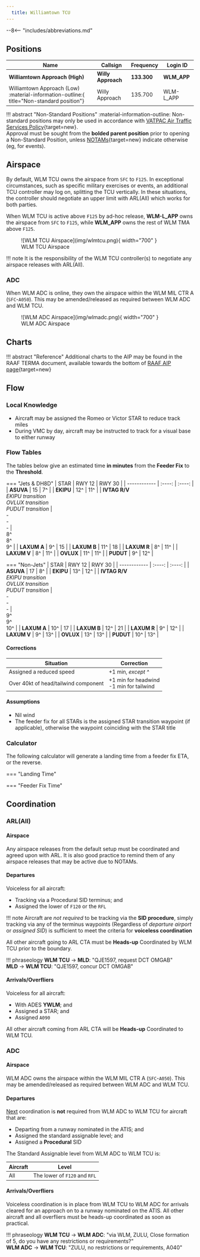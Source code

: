 ```yaml
---
  title: Williamtown TCU
---
```


--8<-- "includes/abbreviations.md"

## Positions

| Name               | Callsign       | Frequency        | Login ID              |
| ------------------ | -------------- | ---------------- | --------------------------------------|
| **Williamtown Approach (High)**    | **Willy Approach**   | **133.300**         | **WLM_APP**                                   |
| <span class="indented">Williamtown Approach (Low) :material-information-outline:{ title="Non-standard position"}    | Willy Approach   | 135.700         | WLM-L_APP                                   |

!!! abstract "Non-Standard Positions"
    :material-information-outline: Non-standard positions may only be used in accordance with [VATPAC Air Traffic Services Policy](https://vatpac.org/publications/policies){target=new}.  
    Approval must be sought from the **bolded parent position** prior to opening a Non-Standard Position, unless [NOTAMs](https://vatpac.org/publications/notam){target=new} indicate otherwise (eg, for events).

## Airspace
By default, WLM TCU owns the airspace from `SFC` to `F125`. In exceptional circumstances, such as specific military exercises or events, an additional TCU controller may log on, splitting the TCU vertically. In these situations, the controller should negotiate an upper limit with ARL(All) which works for both parties.

When WLM TCU is active above `F125` by ad-hoc release, **WLM-L_APP** owns the airspace from `SFC` to `F125`, while **WLM_APP** owns the rest of WLM TMA above `F125`.

<figure markdown>
![WLM TCU Airspace](img/wlmtcu.png){ width="700" }
  <figcaption>WLM TCU Airspace</figcaption>
</figure>

!!! note
    It is the responsibility of the WLM TCU controller(s) to negotiate any airspace releases with ARL(All).

### ADC
When WLM ADC is online, they own the airspace within the WLM MIL CTR A (`SFC`-`A050`). This may be amended/released as required between WLM ADC and WLM TCU.

<figure markdown>
![WLM ADC Airspace](img/wlmadc.png){ width="700" }
  <figcaption>WLM ADC Airspace</figcaption>
</figure>

## Charts
!!! abstract "Reference"
    Additional charts to the AIP may be found in the RAAF TERMA document, available towards the bottom of [RAAF AIP page](https://ais-af.airforce.gov.au/australian-aip){target=new}

## Flow
### Local Knowledge
- Aircraft may be assigned the Romeo or Victor STAR to reduce track miles
- During VMC by day, aircraft may be instructed to track for a visual base to either runway

### Flow Tables
The tables below give an estimated time **in minutes** from the **Feeder Fix** to the **Threshold**.

=== "Jets & DH8D"
    | STAR         | RWY 12 | RWY 30 |
    | ------------ | :----: | :----: |
    | **ASUVA**    | 15     | 7^     |
    | **EKIPU**    | 12^    | 11^    |
    | **IVTAG R/V**<br>*EKIPU transition*<br>*OVLUX transition*<br>*PUDUT transition*    | <br>-<br>-<br>-     | <br>8\^<br>8\^<br>9^     |
    | **LAXUM A**  | 9^     | 15     |
    | **LAXUM B**  | 11^    | 18     |
    | **LAXUM R**  | 8^     | 11^    |
    | **LAXUM V**  | 8^     | 11^    |
    | **OVLUX**    | 11^    | 11^    |
    | **PUDUT**    | 9^     | 12^    |

=== "Non-Jets"
    | STAR         | RWY 12 | RWY 30 |
    | ------------ | :----: | :----: |
    | **ASUVA**    | 17     | 8^     |
    | **EKIPU**    | 13^    | 12^    |
    | **IVTAG R/V**<br>*EKIPU transition*<br>*OVLUX transition*<br>*PUDUT transition*    | <br>-<br>-<br>-     | <br>9\^<br>9\^<br>10^     |
    | **LAXUM A**  | 10^    | 17     |
    | **LAXUM B**  | 12^    | 21     |
    | **LAXUM R**  | 9^     | 12^    |
    | **LAXUM V**  | 9^     | 13^    |
    | **OVLUX**    | 13^    | 13^    |
    | **PUDUT**    | 10^    | 13^    |

#### Corrections

| Situation | Correction |
| ----- | ----- |
| Assigned a reduced speed | +1 min, *except ^* | 
| Over 40kt of head/tailwind component | +1 min for headwind<br>-1 min for tailwind |

#### Assumptions
- Nil wind
- The feeder fix for all STARs is the assigned STAR transition waypoint (if applicable), otherwise the waypoint coinciding with the STAR title

### Calculator
<script type="module" src="../../javascripts/flowCalculatorLogic.js" defer onerror="alert('Flow Calculator failed to load. Please refresh the page or submit a Helpdesk ticket.')"></script>
The following calculator will generate a landing time from a feeder fix ETA, or the reverse.

=== "Landing Time"
    <div class="flowCalculatorLandingTime" data-aerodrome="YWLM"></div>

=== "Feeder Fix Time"
    <div class="flowCalculatorFeederFixTime" data-aerodrome="YWLM"></div>

## Coordination
### ARL(All)

#### Airspace
Any airspace releases from the default setup must be coordinated and agreed upon with ARL. It is also good practice to remind them of any airspace releases that may be active due to NOTAMs.

#### Departures
Voiceless for all aircraft:

- Tracking via a Procedural SID terminus; and  
- Assigned the lower of `F120` or the `RFL`

!!! note
    Aircraft are *not required* to be tracking via the **SID procedure**, simply tracking via any of the terminus waypoints (Regardless of *departure airport* or *assigned SID*) is sufficient to meet the criteria for **voiceless coordination**

All other aircraft going to ARL CTA must be **Heads-up** Coordinated by WLM TCU prior to the boundary.

!!! phraseology
    <span class="hotline">**WLM TCU** -> **MLD**</span>: "QJE1597, request DCT OMGAB"  
    <span class="hotline">**MLD** -> **WLM TCU**</span>: "QJE1597, concur DCT OMGAB"  

#### Arrivals/Overfliers
Voiceless for all aircraft:

- With ADES **YWLM**; and  
- Assigned a STAR; and  
- Assigned `A090`

All other aircraft coming from ARL CTA will be **Heads-up** Coordinated to WLM TCU.

### ADC
#### Airspace
WLM ADC owns the airspace within the WLM MIL CTR A (`SFC`-`A050`). This may be amended/released as required between WLM ADC and WLM TCU.

#### Departures
[Next](../controller-skills/coordination.md#next) coordination is **not** required from WLM ADC to WLM TCU for aircraft that are:  

- Departing from a runway nominated in the ATIS; and  
- Assigned the standard assignable level; and 
- Assigned a **Procedural** SID

The Standard Assignable level from WLM ADC to WLM TCU is:

| Aircraft | Level |
| ------- | ----- |
| All | The lower of `F120` and `RFL` |

#### Arrivals/Overfliers
Voiceless coordination is in place from WLM TCU to WLM ADC for arrivals cleared for an approach on to a runway nominated on the ATIS. All other aircraft and all overfliers must be heads-up coordinated as soon as practical.

!!! phraseology
    <span class="hotline">**WLM TCU** -> **WLM ADC**</span>: "via WLM, ZULU, Close formation of 5, do you have any restrictions or requirements?"  
    <span class="hotline">**WLM ADC** -> **WLM TCU**</span>: "ZULU, no restrictions or requirements, A040"  